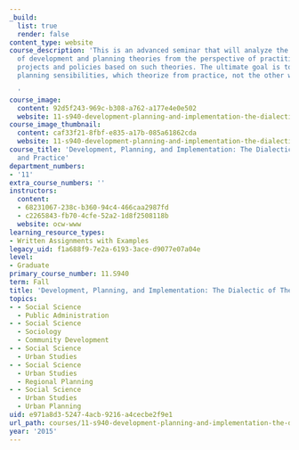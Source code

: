 ```yaml
---
_build:
  list: true
  render: false
content_type: website
course_description: 'This is an advanced seminar that will analyze the effectiveness
  of development and planning theories from the perspective of practitioners who implement
  projects and policies based on such theories. The ultimate goal is to create new
  planning sensibilities, which theorize from practice, not the other way around.

  '
course_image:
  content: 92d5f243-969c-b308-a762-a177e4e0e502
  website: 11-s940-development-planning-and-implementation-the-dialectic-of-theory-and-practice-fall-2015
course_image_thumbnail:
  content: caf33f21-8fbf-e835-a17b-085a61862cda
  website: 11-s940-development-planning-and-implementation-the-dialectic-of-theory-and-practice-fall-2015
course_title: 'Development, Planning, and Implementation: The Dialectic of Theory
  and Practice'
department_numbers:
- '11'
extra_course_numbers: ''
instructors:
  content:
  - 68231067-238c-b360-94c4-466caa2987fd
  - c2265843-fb70-4cfe-52a2-1d8f2508118b
  website: ocw-www
learning_resource_types:
- Written Assignments with Examples
legacy_uid: f1a688f9-7e2a-6193-3ace-d9077e07a04e
level:
- Graduate
primary_course_number: 11.S940
term: Fall
title: 'Development, Planning, and Implementation: The Dialectic of Theory and Practice'
topics:
- - Social Science
  - Public Administration
- - Social Science
  - Sociology
  - Community Development
- - Social Science
  - Urban Studies
- - Social Science
  - Urban Studies
  - Regional Planning
- - Social Science
  - Urban Studies
  - Urban Planning
uid: e971a8d3-5247-4acb-9216-a4cecbe2f9e1
url_path: courses/11-s940-development-planning-and-implementation-the-dialectic-of-theory-and-practice-fall-2015
year: '2015'
---
```

